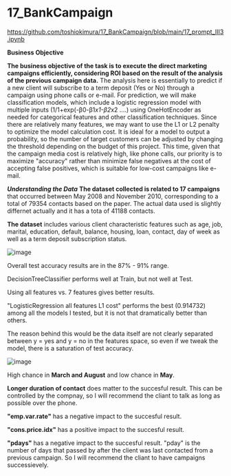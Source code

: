 # 17_BankCampaign
https://github.com/toshiokimura/17_BankCampaign/blob/main/17_prompt_III3.ipynb

**Business Objective**

**The business objective of the task is to execute the direct marketing campaigns efficiently, considering ROI based on the result of the analysis of the previous campaign data.** The analysis here is essentially to predict if a new client will subscribe to a term deposit (Yes or No) through a campaign using phone calls or e-mail. For prediction, we will make classification models, which include a logistic regression model with multiple inputs (1/1+exp(-β0-β1*x1-β2*x2 ....) using OneHotEncoder as needed for categorical features and other classification techniques. Since there are relatively many features, we may want to use the L1 or L2 penalty to optimize the model calculation cost. It is ideal for a model to output a probability, so the number of target customers can be adjusted by changing the threshold depending on the budget of this project. This time, given that the campaign media cost is relatively high, like phone calls, our priority is to maximize "accuracy" rather than minimize false negatives at the cost of accepting false positives, which is suitable for low-cost campaigns like e-mail.

***Understanding the Data***
**The dataset collected is related to 17 campaigns** that occurred between May 2008 and November 2010, corresponding to a total of 79354 contacts based on the paper. The actual data used is slightly differnet actually and it has a tota of 41188 contacts.  

**The dataset** includes various client characteristic features such as age, job, marital, education, default, balance, housing, loan, contact, day of week as well as a term deposit subscription status. 



![image](https://github.com/toshiokimura/17_BankCampaign/assets/44044445/b67202ba-521d-4fce-a545-3a4a7490c6f5)


Overall test accuracy results are in the 87% - 91% range. 

DecisionTreeClassifier performs well at Train, but not well at Test.

Using all features vs. 7 features gives better results.

"LogisticRegression all features L1 cost" performs the best (0.914732) among all the models I tested, but it is not that dramatically better than others.

The reason behind this would be the data itself are not clearly separated between y = yes and y = no in the features space, so even if we tweak the model, there is a saturation of test accuracy.


![image](https://github.com/toshiokimura/17_BankCampaign/assets/44044445/8b66763a-a239-4f1b-820a-54b2f74d8c36)


High chance in **March and August** and low chance in **May**.

**Longer duration of contact** does matter to the succesful result. This can be controlled by the compnay, so I will recommend the cliant to talk as long as possible over the phone.

**"emp.var.rate"** has a negative impact to the succesful result.

**"cons.price.idx"** has a positive impact to the succesful result.

**"pdays"** has a negative impact to the succesful result. "pday" is the number of days that passed by after the client was last contacted from a previous campaign. So I will recommend the cliant to have campaigns successievely.
